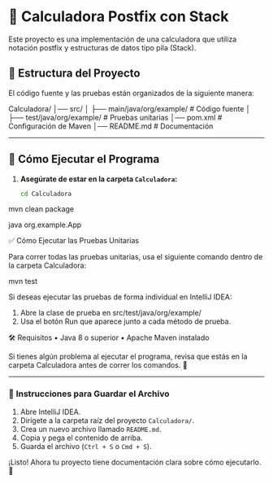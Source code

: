 # 📌 Calculadora Postfix con Stack

Este proyecto es una implementación de una calculadora que utiliza notación postfix y estructuras de datos tipo pila (Stack).

## 📂 Estructura del Proyecto

El código fuente y las pruebas están organizados de la siguiente manera:

Calculadora/
│── src/
│   ├── main/java/org/example/    # Código fuente
│   ├── test/java/org/example/    # Pruebas unitarias
│── pom.xml                        # Configuración de Maven
│── README.md                      # Documentación

---

## 🚀 Cómo Ejecutar el Programa

1. **Asegúrate de estar en la carpeta `Calculadora`:**
   ```sh
   cd Calculadora

mvn clean package

java org.example.App

✅ Cómo Ejecutar las Pruebas Unitarias

Para correr todas las pruebas unitarias, usa el siguiente comando dentro de la carpeta Calculadora:

mvn test

Si deseas ejecutar las pruebas de forma individual en IntelliJ IDEA:
1.	Abre la clase de prueba en src/test/java/org/example/
2.	Usa el botón Run que aparece junto a cada método de prueba.

🛠 Requisitos
•	Java 8 o superior
•	Apache Maven instalado

Si tienes algún problema al ejecutar el programa, revisa que estás en la carpeta Calculadora antes de correr los comandos. 🚀

---

### 📌 **Instrucciones para Guardar el Archivo**
1. Abre IntelliJ IDEA.
2. Dirígete a la carpeta raíz del proyecto `Calculadora/`.
3. Crea un nuevo archivo llamado `README.md`.
4. Copia y pega el contenido de arriba.
5. Guarda el archivo (`Ctrl + S` o `Cmd + S`).

¡Listo! Ahora tu proyecto tiene documentación clara sobre cómo ejecutarlo. 🚀